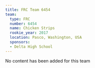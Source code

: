 ```yaml
---
title: FRC Team 6454
team:
  type: FRC
  number: 6454
  name: Chicken Strips
  rookie_year: 2017
  location: Pasco, Washington, USA
  sponsors:
  - Delta High School
---
```


No content has been added for this team